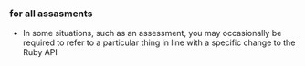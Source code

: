 ### **for all assasments**

* In some situations, such as an assessment, you may occasionally be required to refer to a particular thing in line with a specific change to the Ruby API